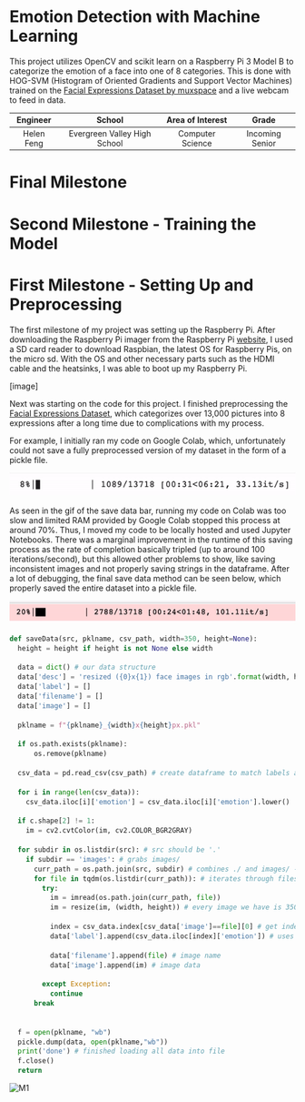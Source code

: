 ﻿# Emotion Detection with Machine Learning
This project utilizes OpenCV and scikit learn on a Raspberry Pi 3 Model B to categorize the emotion of a face into one of 8 categories. This is done with HOG-SVM (Histogram of Oriented Gradients and Support Vector Machines) trained on the [Facial Expressions Dataset by muxspace](https://github.com/muxspace/facial_expressions) and a live webcam to feed in data. 

| **Engineer** | **School** | **Area of Interest** | **Grade** |
|:--:|:--:|:--:|:--:|
| Helen Feng | Evergreen Valley High School | Computer Science | Incoming Senior

# Final Milestone

# Second Milestone - Training the Model


# First Milestone - Setting Up and Preprocessing
The first milestone of my project was setting up the Raspberry Pi. After downloading the Raspberry Pi imager from the Raspberry Pi [website](https://www.raspberrypi.org/software/), I used a SD card reader to download Raspbian, the latest OS for Raspberry Pis, on the micro sd. With the OS and other necessary parts such as the HDMI cable and the heatsinks, I was able to boot up my Raspberry Pi.
  
[image]
  
Next was starting on the code for this project. I finished preprocessing the [Facial Expressions Dataset](https://github.com/muxspace/facial_expressions.git), which categorizes over 13,000 pictures into 8 expressions after a long time due to complications with my process. 

For example, I initially ran my code on Google Colab, which, unfortunately could not save a fully preprocessed version of my dataset in the form of a pickle file. 

![Colab SS](colab%20bar.gif)

As seen in the gif of the save data bar, running my code on Colab was too slow and limited RAM provided by Google Colab stopped this process at around 70%. Thus, I moved my code to be locally hosted and used Jupyter Notebooks. There was a marginal improvement in the runtime of this saving process as the rate of completion basically tripled (up to around 100 iterations/second), but this allowed other problems to show, like saving inconsistent images and not properly saving strings in the dataframe. After a lot of debugging, the final save data method can be seen below, which properly saved the entire dataset into a pickle file.

![JN SS](/jupyterbar.gif)

```python
def saveData(src, pklname, csv_path, width=350, height=None):
  height = height if height is not None else width

  data = dict() # our data structure
  data['desc'] = 'resized ({0}x{1}) face images in rgb'.format(width, height)
  data['label'] = []
  data['filename'] = []
  data['image'] = []

  pklname = f"{pklname}_{width}x{height}px.pkl" 

  if os.path.exists(pklname):
      os.remove(pklname)

  csv_data = pd.read_csv(csv_path) # create dataframe to match labels and images

  for i in range(len(csv_data)):
    csv_data.iloc[i]['emotion'] = csv_data.iloc[i]['emotion'].lower()
  
  if c.shape[2] != 1:
    im = cv2.cvtColor(im, cv2.COLOR_BGR2GRAY)

  for subdir in os.listdir(src): # src should be '.'
    if subdir == 'images': # grabs images/
      curr_path = os.path.join(src, subdir) # combines ./ and images/ --> ./images/ 
      for file in tqdm(os.listdir(curr_path)): # iterates through files in ./images/
        try:
          im = imread(os.path.join(curr_path, file))
          im = resize(im, (width, height)) # every image we have is 350x350, not needed but good to keep

          index = csv_data.index[csv_data['image']==file][0] # get index of the file we are looking at in the csv file
          data['label'].append(csv_data.iloc[index]['emotion']) # uses iloc (operated by index) to get element (emotion in str form)

          data['filename'].append(file) # image name
          data['image'].append(im) # image data

        except Exception:
          continue
      break

  
  f = open(pklname, "wb")
  pickle.dump(data, open(pklname,"wb")) 
  print('done') # finished loading all data into file
  f.close()
  return
```
![M1](https://youtu.be/gA0wkDz3eC8)

